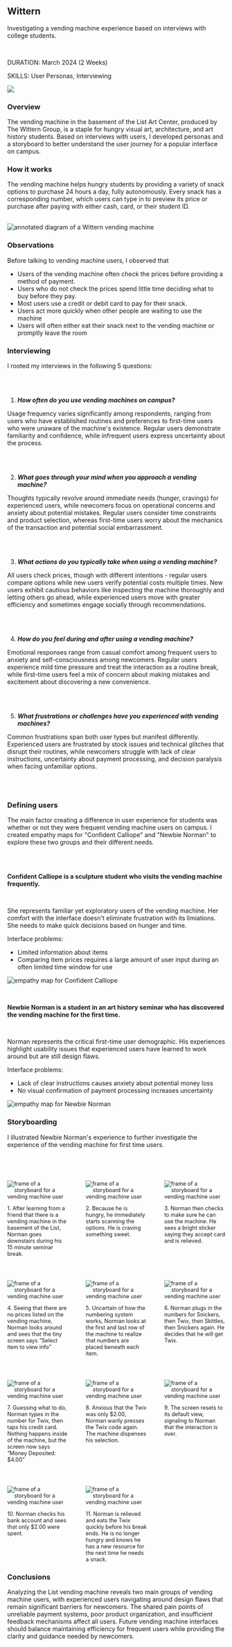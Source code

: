 
<div class="flex-row">
<div class="flex-1 flex-center">

<div>

## Wittern

Investigating a vending machine experience based on interviews with college students.

<br>

<span class="grey">DURATION: </span> March 2024 (2 Weeks)

<span class="grey">SKILLS: </span> User Personas, Interviewing

</div>

</div>

<div class="flex-1">
<img class="rounded" src='../images/wittern/wittern.png'></img>

</div>

</div>


### Overview

The vending machine in the basement of the List Art Center, produced by The Wittern Group, is a staple for hungry visual art, architecture, and art history students. Based on interviews with users, I developed personas and a storyboard to better understand the user journey for a popular interface on campus.


### How it works

The vending machine helps hungry students by providing a variety of snack options to purchase 24 hours a day, fully autonomously. Every snack has a corresponding number, which users can type in to preview its price or purchase after paying with either cash, card, or their student ID.

<br>
<img src='../images/wittern/vending-diagram.png' alt="annotated diagram of a Wittern vending machine"></img>

### Observations

Before talking to vending machine users, I observed that

- Users of the vending machine often check the prices before providing a method of payment.
- Users who do not check the prices spend little time deciding what to buy before they pay.
- Most users use a credit or debit card to pay for their snack.
- Users act more quickly when other people are waiting to use the machine
- Users will often either eat their snack next to the vending machine or promptly leave the room

### Interviewing

I rooted my interviews in the following 5 questions:

<br></br>
<div class="flex-row">
<div class="flex-1">

1. ***How often do you use vending machines on campus?***

</div>
<div class="flex-1">

Usage frequency varies significantly among respondents, ranging from users who have established routines and preferences to first-time users who were unaware of the machine's existence. Regular users demonstrate familiarity and confidence, while infrequent users express uncertainty about the process.

</div>
</div>
<br></br>

<div class="flex-row">
<div class="flex-1">

2. ***What goes through your mind when you approach a vending machine?***

</div>
<div class="flex-1">

Thoughts typically revolve around immediate needs (hunger, cravings) for experienced users, while newcomers focus on operational concerns and anxiety about potential mistakes. Regular users consider time constraints and product selection, whereas first-time users worry about the mechanics of the transaction and potential social embarrassment.

</div>
</div>
<br></br>

<div class="flex-row">
<div class="flex-1">

3. ***What actions do you typically take when using a vending machine?***

</div>
<div class="flex-1">

All users check prices, though with different intentions - regular users compare options while new users verify potential costs multiple times. New users exhibit cautious behaviors like inspecting the machine thoroughly and letting others go ahead, while experienced users move with greater efficiency and sometimes engage socially through recommendations.

</div>
</div>
<br></br>

<div class="flex-row">
<div class="flex-1">

4. ***How do you feel during and after using a vending machine?***

</div>
<div class="flex-1">

Emotional responses range from casual comfort among frequent users to anxiety and self-consciousness among newcomers. Regular users experience mild time pressure and treat the interaction as a routine break, while first-time users feel a mix of concern about making mistakes and excitement about discovering a new convenience.

</div>
</div>
<br></br>

<div class="flex-row">
<div class="flex-1">

5. ***What frustrations or challenges have you experienced with vending machines?***

</div>
<div class="flex-1">

Common frustrations span both user types but manifest differently. Experienced users are frustrated by stock issues and technical glitches that disrupt their routines, while newcomers struggle with lack of clear instructions, uncertainty about payment processing, and decision paralysis when facing unfamiliar options.

</div>
</div>
<br></br>

### Defining users

The main factor creating a difference in user experience for students was whether or not they were frequent vending machine users on campus. I created empathy maps for "Confident Calliope" and "Newbie Norman" to explore these two groups and their different needs.

<br></br>
<div class="flex-row">
<div class="flex-1 flex-center">
<div>

**Confident Calliope is a sculpture student who visits the vending machine frequently.**

<br>

She represents familiar yet exploratory users of the vending machine. Her comfort with the interface doesn't eliminate frustration with its limiations. She needs to make quick decisions based on hunger and time.

Interface problems:
* Limited information about items
* Comparing item prices requires a large amount of user input during an often limited time window for use

</div>
</div>
<div class="flex-1">

![empathy map for Confident Calliope](https://ocarson1.github.io/id-portfolio/images/wittern/calliope.png)

</div>
</div>

<br>


<div class="flex-row">
<div class="flex-1 flex-center">
<div>

**Newbie Norman is a student in an art history seminar who has discovered the vending machine for the first time.**

<br>

Norman represents the critical first-time user demographic. His experiences highlight usability issues that experienced users have learned to work around but are still design flaws.

Interface problems:
* Lack of clear instructions causes anxiety about potential money loss
* No visual confirmation of payment processing increases uncertainty

</div>
</div>
<div class="flex-1">

![empathy map for Newbie Norman](https://ocarson1.github.io/id-portfolio/images/wittern/norman.png)

</div>
</div>




### Storyboarding

I illustrated Newbie Norman's experience to further investigate the experience of the vending machine for first time users.

<br></br>

<div style="display: grid; grid-template-columns: 1fr 1fr 1fr; gap: 40px; font-size:0.8888em;">

<div>

![frame of a storyboard for a vending machine user](https://ocarson1.github.io/id-portfolio/images/wittern/twix/twix-1.png)
<div classname="spacer-15"></div>
1. After learning from a friend that there is a vending machine in the basement of the List, Norman goes downstairs during his 15 minute seminar break.

</div>

<div>

![frame of a storyboard for a vending machine user](https://ocarson1.github.io/id-portfolio/images/wittern/twix/twix-2.png)
<div classname="spacer-15"></div>
2. Because he is hungry, he immediately starts scanning the options. He is craving something sweet.

</div>

<div>

![frame of a storyboard for a vending machine user](https://ocarson1.github.io/id-portfolio/images/wittern/twix/twix-3.png)
<div classname="spacer-15"></div>
3. Norman then checks to make sure he can use the machine. He sees a bright sticker saying they accept card and is relieved.

</div>

<div>

![frame of a storyboard for a vending machine user](https://ocarson1.github.io/id-portfolio/images/wittern/twix/twix-4.png)
<div classname="spacer-15"></div>
4. Seeing that there are no prices listed on the vending machine, Norman looks around and sees that the tiny screen says “Select item to view info”

</div>

<div>

![frame of a storyboard for a vending machine user](https://ocarson1.github.io/id-portfolio/images/wittern/twix/twix-5.png)
<div classname="spacer-15"></div>
5. Uncertain of how the numbering system works, Norman looks at the first and last row of the machine to realize that numbers are placed beneath each item.

</div>

<div>

![frame of a storyboard for a vending machine user](https://ocarson1.github.io/id-portfolio/images/wittern/twix/twix-6.png)
<div classname="spacer-15"></div>
6. Norman plugs in the numbers for Snickers, then Twix, then Skittles, then Snickers again. He decides that he will get Twix.

</div>

<div>

![frame of a storyboard for a vending machine user](https://ocarson1.github.io/id-portfolio/images/wittern/twix/twix-7.png)
<div classname="spacer-15"></div>
7. Guessing what to do, Norman types in the number for Twix, then taps his credit card. Nothing happens inside of the machine, but the screen now says “Money Deposited: $4.00”

</div>

<div>

![frame of a storyboard for a vending machine user](https://ocarson1.github.io/id-portfolio/images/wittern/twix/twix-8.png)
<div classname="spacer-15"></div>
8. Anxious that the Twix was only $2.00, Norman warily presses the Twix code again. The machine dispenses his selection.

</div>

<div>

![frame of a storyboard for a vending machine user](https://ocarson1.github.io/id-portfolio/images/wittern/twix/twix-9.png)
<div classname="spacer-15"></div>
9. The screen resets to its default view, signaling to Norman that the interaction is over.

</div>

<div>

![frame of a storyboard for a vending machine user](https://ocarson1.github.io/id-portfolio/images/wittern/twix/twix-10.png)
<div classname="spacer-15"></div>
10. Norman checks his bank account and sees that only $2.00 were spent.

</div>

<div>

![frame of a storyboard for a vending machine user](https://ocarson1.github.io/id-portfolio/images/wittern/twix/twix-11.png)
<div classname="spacer-15"></div>
11. Norman is relieved and eats the Twix quickly before his break ends. He is no longer hungry and knows he has a new resource for the next time he needs a snack.

</div>

</div>


### Conclusions

Analyzing the List vending machine reveals two main groups of vending machine users, with experienced users navigating around design flaws that remain significant barriers for newcomers. The shared pain points of unreliable payment systems, poor product organization, and insufficient feedback mechanisms affect all users. Future vending machine interfaces should balance maintaining efficiency for frequent users while providing the clarity and guidance needed by newcomers.

